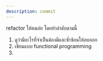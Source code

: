 ```yaml
---
description: commit
---
```


refactor ให้หนอ่ย โดยทำลำดับตามนี้
1. ดูว่ามีอะไรที่จำเป็นต้องมีและซ้ำซ้อนให้ลบออก
2. เขียนแบบ functional programming
3. 